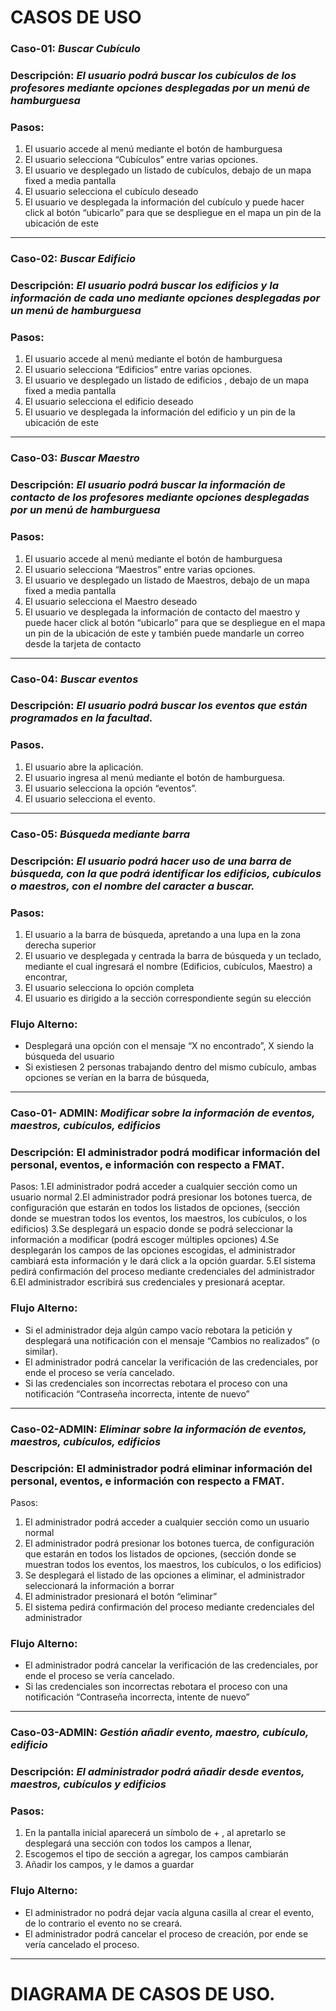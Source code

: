 # CASOS DE USO


### Caso-01: *Buscar Cubículo*
### Descripción: *El usuario podrá buscar los cubículos de los profesores mediante opciones desplegadas por un menú de hamburguesa* 

### Pasos: 
   1. El usuario accede al menú mediante el botón de hamburguesa
   2. El usuario selecciona “Cubículos” entre varias opciones.
   3. El usuario ve desplegado un listado de cubículos, debajo de un mapa fixed a media pantalla
   4. El usuario selecciona el cubículo deseado
   5. El usuario ve desplegada la información del cubículo y puede hacer click al botón “ubicarlo” para    que se despliegue en el mapa un pin de la ubicación de este

- - -

### Caso-02: *Buscar Edificio*
### Descripción: *El usuario podrá buscar los edificios y la información de cada uno mediante opciones desplegadas por un menú de hamburguesa*

### Pasos: 
   1. El usuario accede al menú mediante el botón de hamburguesa
   2. El usuario selecciona “Edificios” entre varias opciones.
   3. El usuario ve desplegado un listado de edificios , debajo de un mapa fixed a media pantalla
   4. El usuario selecciona el edificio deseado
   5. El usuario ve desplegada la información del edificio y un pin de la ubicación de este

- - -

### Caso-03: *Buscar Maestro* 
### Descripción: *El usuario podrá buscar la información de contacto de los profesores mediante opciones desplegadas por un menú de hamburguesa*

### Pasos: 
   1.  El usuario accede al menú mediante el botón de hamburguesa
   2.  El usuario selecciona “Maestros” entre varias opciones.
   3.  El usuario ve desplegado un listado de Maestros, debajo de un mapa fixed a media pantalla
   4.  El usuario selecciona el Maestro deseado
   5.  El usuario ve desplegada la información de contacto del maestro y puede hacer click al botón “ubicarlo” para que se despliegue en el mapa un pin de la ubicación de este         y también puede mandarle un correo desde la tarjeta de contacto

- - -

### Caso-04: *Buscar eventos*
### Descripción: *El usuario podrá buscar los eventos que están programados en la   facultad.*

### Pasos.
   1.  El usuario abre la aplicación.
   2.  El usuario ingresa al menú mediante el botón de hamburguesa.
   3.  El usuario selecciona la opción “eventos”.
   4.  El usuario selecciona el evento.

- - -

### Caso-05: *Búsqueda mediante barra*
### Descripción: *El usuario podrá hacer uso de una barra de búsqueda, con la que podrá identificar los edificios, cubículos o maestros, con el nombre del caracter a buscar.*

### Pasos:
   1.  El usuario a la barra de búsqueda, apretando a una lupa en la zona derecha superior
   2.  El usuario ve desplegada y centrada la barra de búsqueda y un teclado, mediante el cual ingresará el nombre (Edificios, cubículos, Maestro) a encontrar,
   3.  El usuario selecciona lo opción completa
   4.  El usuario es dirigido a la sección correspondiente según su elección

### Flujo Alterno:
* Desplegará una opción con el mensaje  “X no encontrado”, X siendo la búsqueda del usuario
* Si existiesen 2 personas trabajando dentro del mismo cubículo, ambas opciones se verían en la barra de búsqueda, 

- - -

### Caso-01- ADMIN: *Modificar sobre la información de eventos, maestros, cubículos, edificios*
### Descripción: El administrador podrá modificar información del personal, eventos, e información con respecto a FMAT.

Pasos:
  1.El administrador podrá acceder a cualquier sección como un usuario normal
  2.El administrador podrá presionar los botones tuerca, de configuración que estarán en todos los listados de opciones, (sección donde se muestran todos los eventos, los maestros, los cubículos, o los edificios)
  3.Se desplegará un espacio donde se podrá seleccionar la información a modificar (podrá escoger múltiples opciones)
  4.Se desplegarán los campos de las opciones escogidas, el administrador cambiará esta información y le dará click a la opción guardar.
  5.El sistema pedirá confirmación del proceso mediante credenciales del administrador
  6.El administrador escribirá sus credenciales y presionará aceptar.

	
### Flujo Alterno: 
* Si el administrador deja algún campo vacío rebotara la petición y desplegará una notificación con el mensaje “Cambios no realizados” (o similar).
* El administrador podrá cancelar la verificación de las credenciales, por ende el proceso se vería cancelado.
* Si las credenciales son incorrectas rebotara el proceso con una notificación “Contraseña incorrecta, intente de nuevo”

- - -

### Caso-02-ADMIN: *Eliminar sobre la información de eventos, maestros, cubículos, edificios*
### Descripción: El administrador podrá eliminar información del personal, eventos, e información con respecto a FMAT.

Pasos:
  1. El administrador podrá acceder a cualquier sección como un usuario normal
  2. El administrador podrá presionar los botones tuerca, de configuración que estarán en todos los listados de opciones, (sección donde se muestran todos los eventos, los maestros, los cubículos, o los edificios)
  3. Se desplegará el listado de las opciones a eliminar, el administrador seleccionará la información a borrar
  4. El administrador presionará el botón  “eliminar”
  5. El sistema pedirá confirmación del proceso mediante credenciales del administrador
### Flujo Alterno: 
* El administrador podrá cancelar la verificación de las credenciales, por ende el proceso se vería cancelado.
* Si las credenciales son incorrectas rebotara el proceso con una notificación “Contraseña incorrecta, intente de nuevo”

- - -

### Caso-03-ADMIN: *Gestión añadir evento, maestro, cubículo, edificio*
### Descripción: *El administrador podrá añadir desde eventos, maestros, cubículos y edificios*

### Pasos:
   1.  En la pantalla inicial aparecerá un símbolo de + , al apretarlo se desplegará una sección con todos los campos a llenar,
   2.  Escogemos el tipo de sección a agregar, los campos cambiarán
   3.  Añadir los campos, y le damos a guardar
### Flujo Alterno:
* El administrador no podrá dejar vacía alguna casilla al crear el evento, de lo contrario el evento no se creará.
* El administrador podrá cancelar el proceso de creación, por ende se vería cancelado el proceso.

- - -

# DIAGRAMA DE CASOS DE USO.


